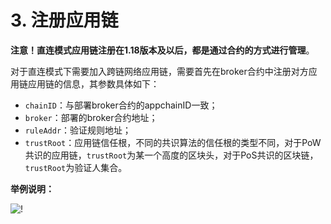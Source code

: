 # 3. 注册应用链

**注意！直连模式应用链注册在1.18版本及以后，都是通过合约的方式进行管理**。

对于直连模式下需要加入跨链网络应用链，需要首先在broker合约中注册对方应用链应用链的信息，其参数具体如下：

- `chainID`：与部署broker合约的appchainID一致；
- `broker`：部署的broker合约地址；
- `ruleAddr`：验证规则地址；
- `trustRoot`：应用链信任根，不同的共识算法的信任根的类型不同，对于PoW共识的应用链，`trustRoot`为某一个高度的区块头，对于PoS共识的区块链，`trustRoot`为验证人集合。

**举例说明：**

![!](../../../../../assets/direct4.png)
